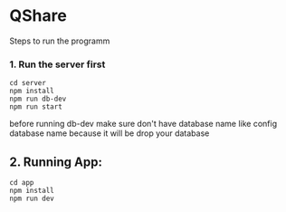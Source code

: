 # QShare

Steps to run the programm

### 1. Run the server first

```
cd server
npm install
npm run db-dev
npm run start
```

before running db-dev make sure don't have database name like config database name because it will be drop your database

## 2. Running App:

```
cd app
npm install
npm run dev
```
